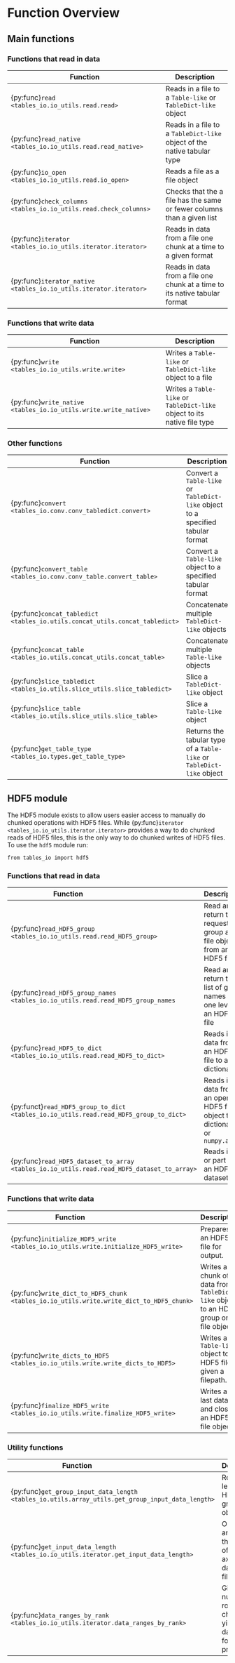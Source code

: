 # Function Overview

## Main functions

### Functions that read in data

| Function                                                          | Description                                                                |
| ----------------------------------------------------------------- | -------------------------------------------------------------------------- |
| {py:func}`read <tables_io.io_utils.read.read>`                    | Reads in a file to a `Table-like` or `TableDict-like` object               |
| {py:func}`read_native <tables_io.io_utils.read.read_native>`      | Reads in a file to a `TableDict-like` object of the native tabular type    |
| {py:func}`io_open <tables_io.io_utils.read.io_open>`              | Reads a file as a file object                                              |
| {py:func}`check_columns <tables_io.io_utils.read.check_columns>`  | Checks that the a file has the same or fewer columns than a given list     |
| {py:func}`iterator <tables_io.io_utils.iterator.iterator>`        | Reads in data from a file one chunk at a time to a given format            |
| {py:func}`iterator_native <tables_io.io_utils.iterator.iterator>` | Reads in data from a file one chunk at a time to its native tabular format |

### Functions that write data

| Function                                                        | Description                                                              |
| --------------------------------------------------------------- | ------------------------------------------------------------------------ |
| {py:func}`write <tables_io.io_utils.write.write>`               | Writes a `Table-like` or `TableDict-like` object to a file               |
| {py:func}`write_native <tables_io.io_utils.write.write_native>` | Writes a `Table-like` or `TableDict-like` object to its native file type |

### Other functions

| Function                                                                    | Description                                                                     |
| --------------------------------------------------------------------------- | ------------------------------------------------------------------------------- |
| {py:func}`convert <tables_io.conv.conv_tabledict.convert>`                  | Convert a `Table-like` or `TableDict-like` object to a specified tabular format |
| {py:func}`convert_table <tables_io.conv.conv_table.convert_table>`          | Convert a `Table-like` object to a specified tabular format                     |
| {py:func}`concat_tabledict <tables_io.utils.concat_utils.concat_tabledict>` | Concatenate multiple `TableDict-like` objects                                   |
| {py:func}`concat_table <tables_io.utils.concat_utils.concat_table>`         | Concatenate multiple `Table-like` objects                                       |
| {py:func}`slice_tabledict <tables_io.utils.slice_utils.slice_tabledict>`    | Slice a `TableDict-like` object                                                 |
| {py:func}`slice_table <tables_io.utils.slice_utils.slice_table>`            | Slice a `Table-like` object                                                     |
| {py:func}`get_table_type <tables_io.types.get_table_type>`                  | Returns the tabular type of a `Table-like` or `TableDict-like` object           |

## HDF5 module

The HDF5 module exists to allow users easier access to manually do chunked operations with HDF5 files. While {py:func}`iterator <tables_io.io_utils.iterator.iterator>` provides a way to do chunked reads of HDF5 files, this is the only way to do chunked writes of HDF5 files. To use the `hdf5` module run:

```bash
from tables_io import hdf5
```

### Functions that read in data

| Function &nbsp; &nbsp; &nbsp; &nbsp; &nbsp; &nbsp; &nbsp; &nbsp; &nbsp; &nbsp; &nbsp; &nbsp; &nbsp; &nbsp; &nbsp; &nbsp; &nbsp; &nbsp; &nbsp; | Description                                                                  |
| --------------------------------------------------------------------------------------------------------------------------------------------- | ---------------------------------------------------------------------------- |
| {py:func}`read_HDF5_group <tables_io.io_utils.read.read_HDF5_group>`                                                                          | Read and return the requested group and file object from an HDF5 file.       |
| {py:func}`read_HDF5_group_names <tables_io.io_utils.read.read_HDF5_group_names`                                                               | Read and return the list of group names from one level of an HDF5 file       |
| {py:func}`read_HDF5_to_dict <tables_io.io_utils.read.read_HDF5_to_dict>`                                                                      | Reads in data from an HDF5 file to a dictionary                              |
| {py:funct}`read_HDF5_group_to_dict <tables_io.io_utils.read.read_HDF5_group_to_dict>`                                                         | Reads in data from an open HDF5 file object to a dictionary or `numpy.array` |
| {py:func}`read_HDF5_dataset_to_array <tables_io.io_utils.read.read_HDF5_dataset_to_array>`                                                    | Reads in all or part of an HDF5 dataset                                      |

### Functions that write data

| Function &nbsp; &nbsp; &nbsp; &nbsp; &nbsp; &nbsp; &nbsp; &nbsp; &nbsp; &nbsp; &nbsp; &nbsp; &nbsp; &nbsp; &nbsp; &nbsp; &nbsp; | Description                                                                            |
| ------------------------------------------------------------------------------------------------------------------------------- | -------------------------------------------------------------------------------------- |
| {py:func}`initialize_HDF5_write <tables_io.io_utils.write.initialize_HDF5_write>`                                               | Prepares an HDF5 file for output.                                                      |
| {py:func}`write_dict_to_HDF5_chunk <tables_io.io_utils.write.write_dict_to_HDF5_chunk>`                                         | Writes a chunk of data from a `TableDict-like` object to an HDF5 group or file object. |
| {py:func}`write_dicts_to_HDF5 <tables_io.io_utils.write.write_dicts_to_HDF5>`                                                   | Writes a `Table-like` object to an HDF5 file given a filepath.                         |
| {py:func}`finalize_HDF5_write <tables_io.io_utils.write.finalize_HDF5_write>`                                                   | Writes any last data and closes an HDF5 file object.                                   |

### Utility functions

| Function &nbsp; &nbsp; &nbsp; &nbsp; &nbsp; &nbsp; &nbsp; &nbsp; &nbsp; &nbsp; &nbsp; &nbsp; &nbsp; &nbsp; &nbsp; &nbsp; &nbsp; &nbsp; &nbsp; | Description                                                                   |
| --------------------------------------------------------------------------------------------------------------------------------------------- | ----------------------------------------------------------------------------- |
| {py:func}`get_group_input_data_length <tables_io.utils.array_utils.get_group_input_data_length>`                                              | Returns the length of an HDF5 group object                                    |
| {py:func}`get_input_data_length <tables_io.io_utils.iterator.get_input_data_length>`                                                          | Opens a file and gets the length of the first axis of the data in that file.  |
| {py:func}`data_ranges_by_rank <tables_io.io_utils.iterator.data_ranges_by_rank>`                                                              | Given a number of rows and chunk size, yields the data range for each process |
